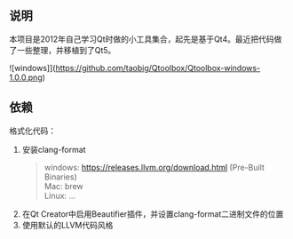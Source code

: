 ## 说明
本项目是2012年自己学习Qt时做的小工具集合，起先是基于Qt4。最近把代码做了一些整理，并移植到了Qt5。

![windows]](https://github.com/taobig/Qtoolbox/Qtoolbox-windows-1.0.0.png)


## 依赖
格式化代码：
1. 安装clang-format  
    > windows: https://releases.llvm.org/download.html  (Pre-Built Binaries)  
    > Mac: brew  
    > Linux: ...  
2. 在Qt Creator中启用Beautifier插件，并设置clang-format二进制文件的位置
3. 使用默认的LLVM代码风格

